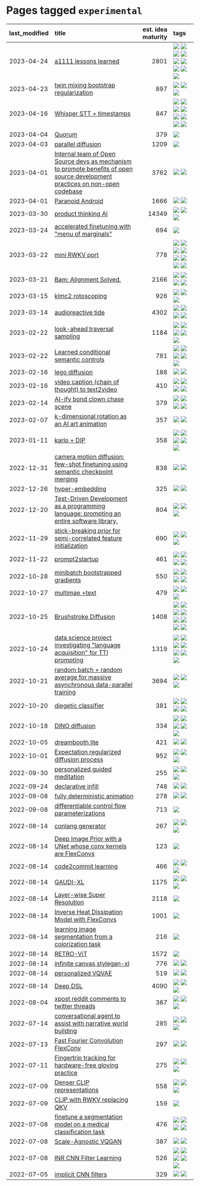 # Pages tagged `experimental`

|last_modified|title|est. idea maturity|tags
|:---|:---|---:|:---|
|2023-04-24|[a1111 lessons learned](../a1111_lessons_learned.md)|2801|[![](https://img.shields.io/badge/tag-apt_registry-dd597e)](../tags/apt_registry.md) [![](https://img.shields.io/badge/tag-curation-3f9741)](../tags/curation.md) [![](https://img.shields.io/badge/tag-discoverability-c6963e)](../tags/discoverability.md) [![](https://img.shields.io/badge/tag-documentation-e8ae48)](../tags/documentation.md) [![](https://img.shields.io/badge/tag-experimental-4aea2)](../tags/experimental.md) [![](https://img.shields.io/badge/tag-extensions-b5ec2c)](../tags/extensions.md) [![](https://img.shields.io/badge/tag-opensource-96f021)](../tags/opensource.md) [![](https://img.shields.io/badge/tag-tooling-734214)](../tags/tooling.md) [![](https://img.shields.io/badge/tag-ux-f76896)](../tags/ux.md)|
|2023-04-23|[twin mixing bootstrap regularization](../twin_mixing_dropout.md)|897|[![](https://img.shields.io/badge/tag-experimental-4aea2)](../tags/experimental.md) [![](https://img.shields.io/badge/tag-optimization-53417a)](../tags/optimization.md) [![](https://img.shields.io/badge/tag-scaling-e839f4)](../tags/scaling.md)|
|2023-04-16|[Whisper STT + timestamps](../whisper-stt-plus-timestamps.md)|847|[![](https://img.shields.io/badge/tag-colab-112e27)](../tags/colab.md) [![](https://img.shields.io/badge/tag-dataset-4bcfd8)](../tags/dataset.md) [![](https://img.shields.io/badge/tag-experimental-4aea2)](../tags/experimental.md) [![](https://img.shields.io/badge/tag-meta-d5f6c6)](../tags/meta.md) [![](https://img.shields.io/badge/tag-prompting-2b1421)](../tags/prompting.md) [![](https://img.shields.io/badge/tag-publicgood-48fb29)](../tags/publicgood.md) [![](https://img.shields.io/badge/tag-stability-da6994)](../tags/stability.md) [![](https://img.shields.io/badge/tag-tooling-734214)](../tags/tooling.md)|
|2023-04-04|[Quorum](../quorum.md)|379|[![](https://img.shields.io/badge/tag-experimental-4aea2)](../tags/experimental.md)|
|2023-04-03|[parallel diffusion](../parallel-diffusion.md)|1209|[![](https://img.shields.io/badge/tag-experimental-4aea2)](../tags/experimental.md)|
|2023-04-01|[Internal team of Open Source devs as mechanism to promote benefits of open source development practices on non-open codebase](../store_walker.md)|3762|[![](https://img.shields.io/badge/tag-experimental-4aea2)](../tags/experimental.md) [![](https://img.shields.io/badge/tag-stability-da6994)](../tags/stability.md)|
|2023-04-01|[Paranoid Android](../paranoid-android.md)|1666|[![](https://img.shields.io/badge/tag-alignment-12f6d5)](../tags/alignment.md) [![](https://img.shields.io/badge/tag-experimental-4aea2)](../tags/experimental.md)|
|2023-03-30|[product thinking AI](../product_thinking_ai.md)|14349|[![](https://img.shields.io/badge/tag-experimental-4aea2)](../tags/experimental.md) [![](https://img.shields.io/badge/tag-foundation-0e5ec)](../tags/foundation.md) [![](https://img.shields.io/badge/tag-tooling-734214)](../tags/tooling.md)|
|2023-03-24|[accelerated finetuning with "menu of marginals"](../menu_of_marginals.md)|694|[![](https://img.shields.io/badge/tag-experimental-4aea2)](../tags/experimental.md)|
|2023-03-22|[mini RWKV port](../rust_rwkv.md)|778|[![](https://img.shields.io/badge/tag-RNN-869cae)](../tags/RNN.md) [![](https://img.shields.io/badge/tag-completed-834fc2)](../tags/completed.md) [![](https://img.shields.io/badge/tag-experimental-4aea2)](../tags/experimental.md) [![](https://img.shields.io/badge/tag-ggml-3c7f53)](../tags/ggml.md) [![](https://img.shields.io/badge/tag-mobilenet-22d494)](../tags/mobilenet.md) [![](https://img.shields.io/badge/tag-model_compression-90446b)](../tags/model_compression.md) [![](https://img.shields.io/badge/tag-tooling-734214)](../tags/tooling.md) [![](https://img.shields.io/badge/tag-wip-ff6770)](../tags/wip.md)|
|2023-03-21|[Bam: Alignment Solved.](../ezmode_alignment.md)|2166|[![](https://img.shields.io/badge/tag-alignment-12f6d5)](../tags/alignment.md) [![](https://img.shields.io/badge/tag-dataset-4bcfd8)](../tags/dataset.md) [![](https://img.shields.io/badge/tag-experimental-4aea2)](../tags/experimental.md) [![](https://img.shields.io/badge/tag-meta-d5f6c6)](../tags/meta.md)|
|2023-03-15|[klmc2 rotoscoping](../klmc2_rotoscoping.md)|926|[![](https://img.shields.io/badge/tag-animation-eac1b9)](../tags/animation.md) [![](https://img.shields.io/badge/tag-experimental-4aea2)](../tags/experimental.md) [![](https://img.shields.io/badge/tag-tooling-734214)](../tags/tooling.md)|
|2023-03-14|[audioreactive tide](../audioreactive_tide.md)|4302|[![](https://img.shields.io/badge/tag-animation-eac1b9)](../tags/animation.md) [![](https://img.shields.io/badge/tag-completed-834fc2)](../tags/completed.md) [![](https://img.shields.io/badge/tag-experimental-4aea2)](../tags/experimental.md) [![](https://img.shields.io/badge/tag-publication-fda5ff)](../tags/publication.md)|
|2023-02-22|[look-ahead traversal sampling](../look-ahead-traversal-sampling.md)|1184|[![](https://img.shields.io/badge/tag-MCMC-cdef47)](../tags/MCMC.md) [![](https://img.shields.io/badge/tag-animation-eac1b9)](../tags/animation.md) [![](https://img.shields.io/badge/tag-control-99b5f2)](../tags/control.md) [![](https://img.shields.io/badge/tag-experimental-4aea2)](../tags/experimental.md) [![](https://img.shields.io/badge/tag-image_generation-394ee4)](../tags/image_generation.md)|
|2023-02-22|[Learned conditional semantic controls](../learned-conditional-semantic-controls.md)|781|[![](https://img.shields.io/badge/tag-animation-eac1b9)](../tags/animation.md) [![](https://img.shields.io/badge/tag-colab-112e27)](../tags/colab.md) [![](https://img.shields.io/badge/tag-experimental-4aea2)](../tags/experimental.md) [![](https://img.shields.io/badge/tag-prompting-2b1421)](../tags/prompting.md) [![](https://img.shields.io/badge/tag-tooling-734214)](../tags/tooling.md)|
|2023-02-16|[lego diffusion](../lego-diffusion.md)|188|[![](https://img.shields.io/badge/tag-dataset-4bcfd8)](../tags/dataset.md) [![](https://img.shields.io/badge/tag-experimental-4aea2)](../tags/experimental.md)|
|2023-02-16|[video caption (chain of thought) to text2video](../video_caption_transfer.md)|410|[![](https://img.shields.io/badge/tag-animation-eac1b9)](../tags/animation.md) [![](https://img.shields.io/badge/tag-experimental-4aea2)](../tags/experimental.md) [![](https://img.shields.io/badge/tag-prompting-2b1421)](../tags/prompting.md) [![](https://img.shields.io/badge/tag-tooling-734214)](../tags/tooling.md)|
|2023-02-14|[AI-ify bond clown chase scene](../bond_clown_chase_scene.md)|379|[![](https://img.shields.io/badge/tag-animation-eac1b9)](../tags/animation.md) [![](https://img.shields.io/badge/tag-experimental-4aea2)](../tags/experimental.md) [![](https://img.shields.io/badge/tag-foundation-0e5ec)](../tags/foundation.md) [![](https://img.shields.io/badge/tag-wip-ff6770)](../tags/wip.md)|
|2023-02-07|[k-dimensional rotation as an AI art animation](../kd_rotation_as_ai_art_animation.md)|357|[![](https://img.shields.io/badge/tag-animation-eac1b9)](../tags/animation.md) [![](https://img.shields.io/badge/tag-experimental-4aea2)](../tags/experimental.md)|
|2023-01-11|[karlo + DIP](../karlo-dip.md)|358|[![](https://img.shields.io/badge/tag-deepimageprior-fe76cf)](../tags/deepimageprior.md) [![](https://img.shields.io/badge/tag-experimental-4aea2)](../tags/experimental.md) [![](https://img.shields.io/badge/tag-imagegeneration-8fb3d)](../tags/imagegeneration.md) [![](https://img.shields.io/badge/tag-prior-8a140)](../tags/prior.md) [![](https://img.shields.io/badge/tag-wip-ff6770)](../tags/wip.md)|
|2022-12-31|[camera motion diffusion: few-shot finetuning using semantic checkpoint merging](../residual_checkpoint_finetune_for_motion_transfer.md)|838|[![](https://img.shields.io/badge/tag-animation-eac1b9)](../tags/animation.md) [![](https://img.shields.io/badge/tag-experimental-4aea2)](../tags/experimental.md)|
|2022-12-26|[hyper-embedding](../hyperembedding.md)|325|[![](https://img.shields.io/badge/tag-experimental-4aea2)](../tags/experimental.md) [![](https://img.shields.io/badge/tag-wip-ff6770)](../tags/wip.md)|
|2022-12-20|[Test-Driven Development as a programming language: prompting an entire software library.](../tdd_is_2_op.md)|804|[![](https://img.shields.io/badge/tag-experimental-4aea2)](../tags/experimental.md) [![](https://img.shields.io/badge/tag-prompting-2b1421)](../tags/prompting.md) [![](https://img.shields.io/badge/tag-tooling-734214)](../tags/tooling.md)|
|2022-11-29|[stick-breaking prior for semi-correlated feature initialization](../stickbreaking-init.md)|690|[![](https://img.shields.io/badge/tag-experimental-4aea2)](../tags/experimental.md) [![](https://img.shields.io/badge/tag-modeling-cc5ed7)](../tags/modeling.md) [![](https://img.shields.io/badge/tag-wip-ff6770)](../tags/wip.md)|
|2022-11-22|[prompt2startup](../prompt2startup.md)|461|[![](https://img.shields.io/badge/tag-animation-eac1b9)](../tags/animation.md) [![](https://img.shields.io/badge/tag-experimental-4aea2)](../tags/experimental.md) [![](https://img.shields.io/badge/tag-prompting-2b1421)](../tags/prompting.md) [![](https://img.shields.io/badge/tag-tooling-734214)](../tags/tooling.md)|
|2022-10-28|[minibatch bootstrapped gradients](../minibatch-bootstrapped-gradients.md)|550|[![](https://img.shields.io/badge/tag-experimental-4aea2)](../tags/experimental.md) [![](https://img.shields.io/badge/tag-optimization-53417a)](../tags/optimization.md) [![](https://img.shields.io/badge/tag-training-92ab1c)](../tags/training.md) [![](https://img.shields.io/badge/tag-wip-ff6770)](../tags/wip.md)|
|2022-10-27|[multimae +text](../multimae_w_text.md)|479|[![](https://img.shields.io/badge/tag-experimental-4aea2)](../tags/experimental.md) [![](https://img.shields.io/badge/tag-prompting-2b1421)](../tags/prompting.md) [![](https://img.shields.io/badge/tag-text-d46ff4)](../tags/text.md)|
|2022-10-25|[Brushstroke Diffusion](../brushstroke-diffusion.md)|1408|[![](https://img.shields.io/badge/tag-artisticstyletransfer-faa2fc)](../tags/artisticstyletransfer.md) [![](https://img.shields.io/badge/tag-creativity-1ee399)](../tags/creativity.md) [![](https://img.shields.io/badge/tag-deepgenerativemodeling-49fd1a)](../tags/deepgenerativemodeling.md) [![](https://img.shields.io/badge/tag-experimental-4aea2)](../tags/experimental.md) [![](https://img.shields.io/badge/tag-imageprocessing-6edb5)](../tags/imageprocessing.md) [![](https://img.shields.io/badge/tag-modeltraining-f1c85)](../tags/modeltraining.md) [![](https://img.shields.io/badge/tag-painting-2229ca)](../tags/painting.md) [![](https://img.shields.io/badge/tag-wip-ff6770)](../tags/wip.md)|
|2022-10-24|[data science project investigating "language acquisition" for TTI prompting](../tti_language_aqcuisition.md)|1319|[![](https://img.shields.io/badge/tag-alignment-12f6d5)](../tags/alignment.md) [![](https://img.shields.io/badge/tag-dataset-4bcfd8)](../tags/dataset.md) [![](https://img.shields.io/badge/tag-experimental-4aea2)](../tags/experimental.md) [![](https://img.shields.io/badge/tag-prompting-2b1421)](../tags/prompting.md) [![](https://img.shields.io/badge/tag-publication-fda5ff)](../tags/publication.md) [![](https://img.shields.io/badge/tag-publicgood-48fb29)](../tags/publicgood.md) [![](https://img.shields.io/badge/tag-stability-da6994)](../tags/stability.md)|
|2022-10-21|[random batch + random average for massive asynchronous data-parallel training](../async-evolutionary-ddp.md)|3694|[![](https://img.shields.io/badge/tag-experimental-4aea2)](../tags/experimental.md) [![](https://img.shields.io/badge/tag-foundation-0e5ec)](../tags/foundation.md) [![](https://img.shields.io/badge/tag-tooling-734214)](../tags/tooling.md)|
|2022-10-20|[diegetic classifier](../diegetic-classifier.md)|381|[![](https://img.shields.io/badge/tag-audio-36f98)](../tags/audio.md) [![](https://img.shields.io/badge/tag-classification-3a9a4f)](../tags/classification.md) [![](https://img.shields.io/badge/tag-experimental-4aea2)](../tags/experimental.md) [![](https://img.shields.io/badge/tag-text_to_sound-d9f12f)](../tags/text_to_sound.md)|
|2022-10-18|[DINO diffusion](../DINO-diffusion.md)|334|[![](https://img.shields.io/badge/tag-completed-834fc2)](../tags/completed.md) [![](https://img.shields.io/badge/tag-experimental-4aea2)](../tags/experimental.md) [![](https://img.shields.io/badge/tag-nerf-4d35f9)](../tags/nerf.md) [![](https://img.shields.io/badge/tag-tooling-734214)](../tags/tooling.md) [![](https://img.shields.io/badge/tag-wip-ff6770)](../tags/wip.md)|
|2022-10-05|[dreambooth lite](../dreambooth-lite.md)|421|[![](https://img.shields.io/badge/tag-experimental-4aea2)](../tags/experimental.md) [![](https://img.shields.io/badge/tag-tooling-734214)](../tags/tooling.md)|
|2022-10-01|[Expectation regularized diffusion process](../expectation-regularized-diffusion.md)|952|[![](https://img.shields.io/badge/tag-experimental-4aea2)](../tags/experimental.md) [![](https://img.shields.io/badge/tag-stability-da6994)](../tags/stability.md) [![](https://img.shields.io/badge/tag-wip-ff6770)](../tags/wip.md)|
|2022-09-30|[personalized guided meditation](../personalized-guided-meditation.md)|255|[![](https://img.shields.io/badge/tag-dataset-4bcfd8)](../tags/dataset.md) [![](https://img.shields.io/badge/tag-experimental-4aea2)](../tags/experimental.md) [![](https://img.shields.io/badge/tag-prompting-2b1421)](../tags/prompting.md)|
|2022-09-24|[declarative infill](../declarative-infill.md)|748|[![](https://img.shields.io/badge/tag-MILESTONE_POC-77485f)](../tags/MILESTONE_POC.md) [![](https://img.shields.io/badge/tag-experimental-4aea2)](../tags/experimental.md)|
|2022-09-08|[fully deterministic animation](../fully-deterministic-animation.md)|278|[![](https://img.shields.io/badge/tag-animation-eac1b9)](../tags/animation.md) [![](https://img.shields.io/badge/tag-experimental-4aea2)](../tags/experimental.md)|
|2022-09-08|[differentiable control flow parameterizations](../differentiable-control-flow-parameterizations.md)|713|[![](https://img.shields.io/badge/tag-experimental-4aea2)](../tags/experimental.md)|
|2022-08-14|[conlang generator](../conlang_lm.md)|267|[![](https://img.shields.io/badge/tag-carp-83cbca)](../tags/carp.md) [![](https://img.shields.io/badge/tag-dataset-4bcfd8)](../tags/dataset.md) [![](https://img.shields.io/badge/tag-experimental-4aea2)](../tags/experimental.md)|
|2022-08-14|[Deep Image Prior with a UNet whose conv kernels are FlexConvs](../FlexConv_DIP.md)|123|[![](https://img.shields.io/badge/tag-experimental-4aea2)](../tags/experimental.md)|
|2022-08-14|[code2commit learning](../code2commit-learning.md)|466|[![](https://img.shields.io/badge/tag-carp-83cbca)](../tags/carp.md) [![](https://img.shields.io/badge/tag-experimental-4aea2)](../tags/experimental.md) [![](https://img.shields.io/badge/tag-foundation-0e5ec)](../tags/foundation.md)|
|2022-08-14|[GAUDI-XL](../gaudi-xl.md)|1175|[![](https://img.shields.io/badge/tag-animation-eac1b9)](../tags/animation.md) [![](https://img.shields.io/badge/tag-experimental-4aea2)](../tags/experimental.md) [![](https://img.shields.io/badge/tag-foundation-0e5ec)](../tags/foundation.md)|
|2022-08-14|[Layer-wise Super Resolution](../layerwise-and-objectwise-inpainting-and-super-resolution.md)|2118|[![](https://img.shields.io/badge/tag-experimental-4aea2)](../tags/experimental.md)|
|2022-08-14|[Inverse Heat Dissipation Model with FlexConvs](../IHDM_with_FlexConvs.md)|1001|[![](https://img.shields.io/badge/tag-experimental-4aea2)](../tags/experimental.md)|
|2022-08-14|[learning image segmentation from a colorization task](../learning_image_segmentation_from_a_colorization_task.md)|216|[![](https://img.shields.io/badge/tag-experimental-4aea2)](../tags/experimental.md)|
|2022-08-14|[RETRO-ViT](../RETRO-ViT.md)|1572|[![](https://img.shields.io/badge/tag-experimental-4aea2)](../tags/experimental.md)|
|2022-08-14|[infinite canvas stylegan-xl](../infinite-canvas-stylegan-xl.md)|776|[![](https://img.shields.io/badge/tag-animation-eac1b9)](../tags/animation.md) [![](https://img.shields.io/badge/tag-experimental-4aea2)](../tags/experimental.md)|
|2022-08-14|[personalized VQVAE](../personalized-vqvae.md)|519|[![](https://img.shields.io/badge/tag-experimental-4aea2)](../tags/experimental.md) [![](https://img.shields.io/badge/tag-tooling-734214)](../tags/tooling.md)|
|2022-08-14|[Deep DSL](../multistage-unsupervised-deep-DSL-learning-from-prompts-data.md)|4090|[![](https://img.shields.io/badge/tag-experimental-4aea2)](../tags/experimental.md) [![](https://img.shields.io/badge/tag-prompting-2b1421)](../tags/prompting.md) [![](https://img.shields.io/badge/tag-tooling-734214)](../tags/tooling.md)|
|2022-08-04|[xpost reddit comments to twitter threads](../reddit2twitter.md)|387|[![](https://img.shields.io/badge/tag-experimental-4aea2)](../tags/experimental.md) [![](https://img.shields.io/badge/tag-publicgood-48fb29)](../tags/publicgood.md) [![](https://img.shields.io/badge/tag-tooling-734214)](../tags/tooling.md)|
|2022-07-14|[conversational agent to assist with narrative world building](../world-building-agent.md)|285|[![](https://img.shields.io/badge/tag-dataset-4bcfd8)](../tags/dataset.md) [![](https://img.shields.io/badge/tag-experimental-4aea2)](../tags/experimental.md) [![](https://img.shields.io/badge/tag-prompting-2b1421)](../tags/prompting.md)|
|2022-07-13|[Fast Fourier Convolution FlexConv](../FFC-Flexconv.md)|297|[![](https://img.shields.io/badge/tag-experimental-4aea2)](../tags/experimental.md) [![](https://img.shields.io/badge/tag-tooling-734214)](../tags/tooling.md)|
|2022-07-11|[Fingertrip tracking for hardware-free gloving practice](../fingertrip_tracking_for_hardware_free_gloveing_practice.md)|275|[![](https://img.shields.io/badge/tag-experimental-4aea2)](../tags/experimental.md) [![](https://img.shields.io/badge/tag-tooling-734214)](../tags/tooling.md) [![](https://img.shields.io/badge/tag-wip-ff6770)](../tags/wip.md)|
|2022-07-09|[Denser CLIP representations](../denser-CLIP.md)|558|[![](https://img.shields.io/badge/tag-experimental-4aea2)](../tags/experimental.md) [![](https://img.shields.io/badge/tag-tooling-734214)](../tags/tooling.md) [![](https://img.shields.io/badge/tag-wip-ff6770)](../tags/wip.md)|
|2022-07-09|[CLIP with RWKV replacing QKV](../RWKV-CLIP.md)|159|[![](https://img.shields.io/badge/tag-experimental-4aea2)](../tags/experimental.md)|
|2022-07-08|[finetune a segmentation model on a medical classification task](../finetune_a_segmentation_model_on_a_medical_classification_task.md)|476|[![](https://img.shields.io/badge/tag-experimental-4aea2)](../tags/experimental.md) [![](https://img.shields.io/badge/tag-image_processing-a9524c)](../tags/image_processing.md) [![](https://img.shields.io/badge/tag-medical_image_analysis-35d2ce)](../tags/medical_image_analysis.md) [![](https://img.shields.io/badge/tag-tooling-734214)](../tags/tooling.md)|
|2022-07-08|[Scale-Agnostic VQGAN](../scale-agnostic_VQGAN.md)|387|[![](https://img.shields.io/badge/tag-experimental-4aea2)](../tags/experimental.md) [![](https://img.shields.io/badge/tag-image_generation-394ee4)](../tags/image_generation.md)|
|2022-07-08|[INR CNN Filter Learning](../INR_CNN_filter_learning.md)|526|[![](https://img.shields.io/badge/tag-CNN-4d5a4)](../tags/CNN.md) [![](https://img.shields.io/badge/tag-INR-e168be)](../tags/INR.md) [![](https://img.shields.io/badge/tag-deep_learning-96f12e)](../tags/deep_learning.md) [![](https://img.shields.io/badge/tag-experimental-4aea2)](../tags/experimental.md) [![](https://img.shields.io/badge/tag-filter_learning-5e378d)](../tags/filter_learning.md)|
|2022-07-05|[implicit CNN filters](../implicit-cnn-filters.md)|329|[![](https://img.shields.io/badge/tag-experimental-4aea2)](../tags/experimental.md) [![](https://img.shields.io/badge/tag-wip-ff6770)](../tags/wip.md)|